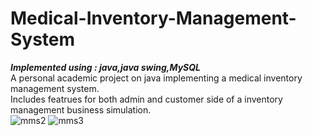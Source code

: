 # Medical-Inventory-Management-System
***Implemented using : java,java swing,MySQL***<br>
A personal academic project on java implementing a medical inventory management system.<br>
Includes featrues for both admin and customer side of a inventory management business simulation.<br>
![mms2](https://user-images.githubusercontent.com/54149153/73130603-cae20880-4025-11ea-9239-50ce4ba1c18c.PNG)
![mms3](https://user-images.githubusercontent.com/54149153/73130604-cb7a9f00-4025-11ea-8dd7-a72838e235e6.PNG)
